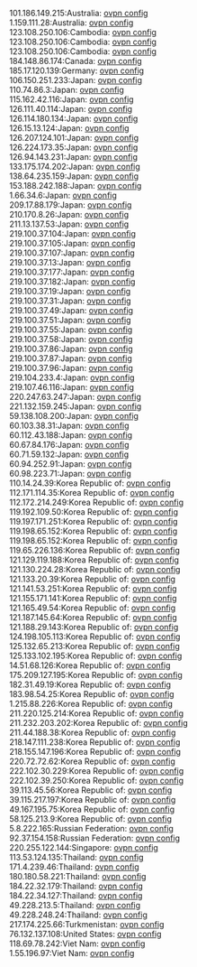 101.186.149.215:Australia: [ovpn config](vpn/101_186_149_215.ovpn)  
1.159.111.28:Australia: [ovpn config](vpn/1_159_111_28.ovpn)  
123.108.250.106:Cambodia: [ovpn config](vpn/123_108_250_106.ovpn)  
123.108.250.106:Cambodia: [ovpn config](vpn/123_108_250_106.ovpn)  
123.108.250.106:Cambodia: [ovpn config](vpn/123_108_250_106.ovpn)  
184.148.86.174:Canada: [ovpn config](vpn/184_148_86_174.ovpn)  
185.17.120.139:Germany: [ovpn config](vpn/185_17_120_139.ovpn)  
106.150.251.233:Japan: [ovpn config](vpn/106_150_251_233.ovpn)  
110.74.86.3:Japan: [ovpn config](vpn/110_74_86_3.ovpn)  
115.162.42.116:Japan: [ovpn config](vpn/115_162_42_116.ovpn)  
126.111.40.114:Japan: [ovpn config](vpn/126_111_40_114.ovpn)  
126.114.180.134:Japan: [ovpn config](vpn/126_114_180_134.ovpn)  
126.15.13.124:Japan: [ovpn config](vpn/126_15_13_124.ovpn)  
126.207.124.101:Japan: [ovpn config](vpn/126_207_124_101.ovpn)  
126.224.173.35:Japan: [ovpn config](vpn/126_224_173_35.ovpn)  
126.94.143.231:Japan: [ovpn config](vpn/126_94_143_231.ovpn)  
133.175.174.202:Japan: [ovpn config](vpn/133_175_174_202.ovpn)  
138.64.235.159:Japan: [ovpn config](vpn/138_64_235_159.ovpn)  
153.188.242.188:Japan: [ovpn config](vpn/153_188_242_188.ovpn)  
1.66.34.6:Japan: [ovpn config](vpn/1_66_34_6.ovpn)  
209.17.88.179:Japan: [ovpn config](vpn/209_17_88_179.ovpn)  
210.170.8.26:Japan: [ovpn config](vpn/210_170_8_26.ovpn)  
211.13.137.53:Japan: [ovpn config](vpn/211_13_137_53.ovpn)  
219.100.37.104:Japan: [ovpn config](vpn/219_100_37_104.ovpn)  
219.100.37.105:Japan: [ovpn config](vpn/219_100_37_105.ovpn)  
219.100.37.107:Japan: [ovpn config](vpn/219_100_37_107.ovpn)  
219.100.37.13:Japan: [ovpn config](vpn/219_100_37_13.ovpn)  
219.100.37.177:Japan: [ovpn config](vpn/219_100_37_177.ovpn)  
219.100.37.182:Japan: [ovpn config](vpn/219_100_37_182.ovpn)  
219.100.37.19:Japan: [ovpn config](vpn/219_100_37_19.ovpn)  
219.100.37.31:Japan: [ovpn config](vpn/219_100_37_31.ovpn)  
219.100.37.49:Japan: [ovpn config](vpn/219_100_37_49.ovpn)  
219.100.37.51:Japan: [ovpn config](vpn/219_100_37_51.ovpn)  
219.100.37.55:Japan: [ovpn config](vpn/219_100_37_55.ovpn)  
219.100.37.58:Japan: [ovpn config](vpn/219_100_37_58.ovpn)  
219.100.37.86:Japan: [ovpn config](vpn/219_100_37_86.ovpn)  
219.100.37.87:Japan: [ovpn config](vpn/219_100_37_87.ovpn)  
219.100.37.96:Japan: [ovpn config](vpn/219_100_37_96.ovpn)  
219.104.233.4:Japan: [ovpn config](vpn/219_104_233_4.ovpn)  
219.107.46.116:Japan: [ovpn config](vpn/219_107_46_116.ovpn)  
220.247.63.247:Japan: [ovpn config](vpn/220_247_63_247.ovpn)  
221.132.159.245:Japan: [ovpn config](vpn/221_132_159_245.ovpn)  
59.138.108.200:Japan: [ovpn config](vpn/59_138_108_200.ovpn)  
60.103.38.31:Japan: [ovpn config](vpn/60_103_38_31.ovpn)  
60.112.43.188:Japan: [ovpn config](vpn/60_112_43_188.ovpn)  
60.67.84.176:Japan: [ovpn config](vpn/60_67_84_176.ovpn)  
60.71.59.132:Japan: [ovpn config](vpn/60_71_59_132.ovpn)  
60.94.252.91:Japan: [ovpn config](vpn/60_94_252_91.ovpn)  
60.98.223.71:Japan: [ovpn config](vpn/60_98_223_71.ovpn)  
110.14.24.39:Korea Republic of: [ovpn config](vpn/110_14_24_39.ovpn)  
112.171.114.35:Korea Republic of: [ovpn config](vpn/112_171_114_35.ovpn)  
112.172.214.249:Korea Republic of: [ovpn config](vpn/112_172_214_249.ovpn)  
119.192.109.50:Korea Republic of: [ovpn config](vpn/119_192_109_50.ovpn)  
119.197.171.251:Korea Republic of: [ovpn config](vpn/119_197_171_251.ovpn)  
119.198.65.152:Korea Republic of: [ovpn config](vpn/119_198_65_152.ovpn)  
119.198.65.152:Korea Republic of: [ovpn config](vpn/119_198_65_152.ovpn)  
119.65.226.136:Korea Republic of: [ovpn config](vpn/119_65_226_136.ovpn)  
121.129.119.188:Korea Republic of: [ovpn config](vpn/121_129_119_188.ovpn)  
121.130.224.28:Korea Republic of: [ovpn config](vpn/121_130_224_28.ovpn)  
121.133.20.39:Korea Republic of: [ovpn config](vpn/121_133_20_39.ovpn)  
121.141.53.251:Korea Republic of: [ovpn config](vpn/121_141_53_251.ovpn)  
121.155.171.141:Korea Republic of: [ovpn config](vpn/121_155_171_141.ovpn)  
121.165.49.54:Korea Republic of: [ovpn config](vpn/121_165_49_54.ovpn)  
121.187.145.64:Korea Republic of: [ovpn config](vpn/121_187_145_64.ovpn)  
121.188.29.143:Korea Republic of: [ovpn config](vpn/121_188_29_143.ovpn)  
124.198.105.113:Korea Republic of: [ovpn config](vpn/124_198_105_113.ovpn)  
125.132.65.213:Korea Republic of: [ovpn config](vpn/125_132_65_213.ovpn)  
125.133.102.195:Korea Republic of: [ovpn config](vpn/125_133_102_195.ovpn)  
14.51.68.126:Korea Republic of: [ovpn config](vpn/14_51_68_126.ovpn)  
175.209.127.195:Korea Republic of: [ovpn config](vpn/175_209_127_195.ovpn)  
182.31.49.19:Korea Republic of: [ovpn config](vpn/182_31_49_19.ovpn)  
183.98.54.25:Korea Republic of: [ovpn config](vpn/183_98_54_25.ovpn)  
1.215.88.226:Korea Republic of: [ovpn config](vpn/1_215_88_226.ovpn)  
211.220.125.214:Korea Republic of: [ovpn config](vpn/211_220_125_214.ovpn)  
211.232.203.202:Korea Republic of: [ovpn config](vpn/211_232_203_202.ovpn)  
211.44.188.38:Korea Republic of: [ovpn config](vpn/211_44_188_38.ovpn)  
218.147.111.238:Korea Republic of: [ovpn config](vpn/218_147_111_238.ovpn)  
218.155.147.196:Korea Republic of: [ovpn config](vpn/218_155_147_196.ovpn)  
220.72.72.62:Korea Republic of: [ovpn config](vpn/220_72_72_62.ovpn)  
222.102.30.229:Korea Republic of: [ovpn config](vpn/222_102_30_229.ovpn)  
222.102.39.250:Korea Republic of: [ovpn config](vpn/222_102_39_250.ovpn)  
39.113.45.56:Korea Republic of: [ovpn config](vpn/39_113_45_56.ovpn)  
39.115.217.197:Korea Republic of: [ovpn config](vpn/39_115_217_197.ovpn)  
49.167.195.75:Korea Republic of: [ovpn config](vpn/49_167_195_75.ovpn)  
58.125.213.9:Korea Republic of: [ovpn config](vpn/58_125_213_9.ovpn)  
5.8.222.165:Russian Federation: [ovpn config](vpn/5_8_222_165.ovpn)  
92.37.154.158:Russian Federation: [ovpn config](vpn/92_37_154_158.ovpn)  
220.255.122.144:Singapore: [ovpn config](vpn/220_255_122_144.ovpn)  
113.53.124.135:Thailand: [ovpn config](vpn/113_53_124_135.ovpn)  
171.4.239.46:Thailand: [ovpn config](vpn/171_4_239_46.ovpn)  
180.180.58.221:Thailand: [ovpn config](vpn/180_180_58_221.ovpn)  
184.22.32.179:Thailand: [ovpn config](vpn/184_22_32_179.ovpn)  
184.22.34.127:Thailand: [ovpn config](vpn/184_22_34_127.ovpn)  
49.228.213.5:Thailand: [ovpn config](vpn/49_228_213_5.ovpn)  
49.228.248.24:Thailand: [ovpn config](vpn/49_228_248_24.ovpn)  
217.174.225.66:Turkmenistan: [ovpn config](vpn/217_174_225_66.ovpn)  
76.132.137.108:United States: [ovpn config](vpn/76_132_137_108.ovpn)  
118.69.78.242:Viet Nam: [ovpn config](vpn/118_69_78_242.ovpn)  
1.55.196.97:Viet Nam: [ovpn config](vpn/1_55_196_97.ovpn)  
